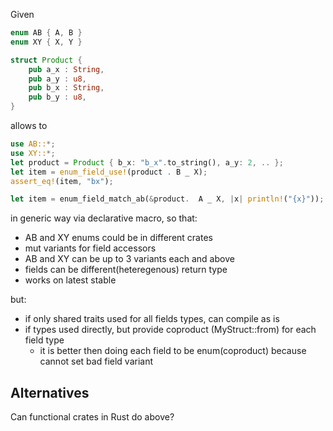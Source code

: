 Given

```rust
enum AB { A, B }
enum XY { X, Y }

struct Product {
    pub a_x : String,
    pub a_y : u8,
    pub b_x : String,
    pub b_y : u8,
}
```

allows to

```rust
use AB::*;
use XY::*;
let product = Product { b_x: "b_x".to_string(), a_y: 2, .. }; 
let item = enum_field_use!(product . B _ X);
assert_eq!(item, "bx");

let item = enum_field_match_ab(&product.  A _ X, |x| println!("{x}"));
```

in generic way via declarative macro, so that:
- AB and XY enums could be in different crates
- mut variants for field accessors
- AB and XY can be up to 3 variants each and above
- fields can be different(heteregenous) return type
- works on latest stable


but:
- if only shared traits used for all fields types, can compile as is
- if types used directly, but provide coproduct (MyStruct::from) for each field type
  - it is better then doing each field to be enum(coproduct) because cannot set bad field variant

## Alternatives

Can functional crates in Rust do above?